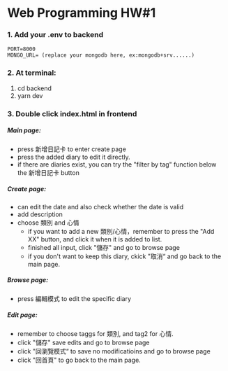 # Web Programming HW#1
### 1. Add your .env to backend
    PORT=8000
    MONGO_URL= (replace your mongodb here, ex:mongodb+srv......)

### 2. At terminal:
1. cd backend
2. yarn dev

### 3. Double click index.html in frontend
##### Main page:
* press 新增日記卡 to enter create page
* press the added diary to edit it directly.
* if there are diaries exist, you can try the "filter by tag" function below the 新增日記卡 button
##### Create page:
* can edit the date and also check whether the date is valid
* add description
* choose 類別 and 心情
    * if you want to add a new 類別/心情，remember to press the "Add XX" button, and click it when it is added to list.
    * finished all input, click "儲存" and go to browse page
    * if you don't want to keep this diary, ckick "取消“ and go back to the main page.
##### Browse page:
* press 編輯模式 to edit the specific diary
##### Edit page:
* remember to choose taggs for 類別, and tag2 for 心情.
* click "儲存" save edits and go to browse page
* click "回瀏覽模式“ to save no modificatioins and go to browse page
* click "回首頁" to go back to the main page.
    
    